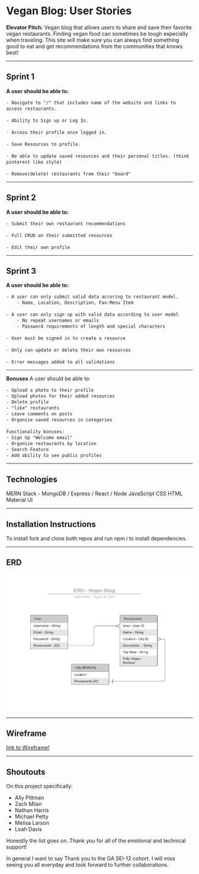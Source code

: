 # Vegan Blog: User Stories

**Elevator Pitch:** Vegan blog that allows users to share and save their favorite vegan restaurants. Finding vegan food can sometimes be tough especially when traveling. This site will make sure you can always find something good to eat and get recommendations from the communities that knows best! 

---

## Sprint 1

**A user should be able to:**

    - Navigate to "/" that includes name of the website and links to access restaurants. 

    - Ability to Sign up or Log In.

    - Access their profile once logged in.

    - Save Resources to profile.

    - Be able to update saved resources and their personal titles. (think pinterest like style)

    - Remove(delete) restaurants from their "board"

---

## Sprint 2

**A user should be able to:**

    - Submit their own restaurant recommendations

    - Full CRUD on their submitted resources

    - Edit their own profile 

---

## Sprint 3

**A user should be able to:**

    - A user can only submit valid data accoring to restaurant model. 
        - Name, Location, Description, Fav-Menu Item

    - A user can only sign up with valid data according to user model 
        - No repeat usernames or emails 
        - Password requirements of length and special characters

    - User must be signed in to create a resource 

    - Only can update or delete their own resources

    - Error messages added to all validations 

---

**Bonuses**
A user should be able to:

    - Upload a photo to their profile
    - Upload photos for their added resources
    - Delete profile
    - "like" restaurants 
    - Leave comments on posts
    - Organize saved resources in categories

    Functionality bonuses:
    - Sign Up "Welcome email"
    - Organize restaurants by location
    - Search Feature 
    - Add ability to see public profiles

---

## Technologies 

MERN Stack - MongoDB / Express / React / Node
JavaScript
CSS
HTML
Material UI

--- 

## Installation Instructions

To install fork and clone both repos and run npm i to install dependencies. 

---

## ERD

![picture](src/images/ERD.jpeg)

---

## Wireframe

[link to Wireframe!](https://xd.adobe.com/view/f2720b67-1a09-4f80-9857-fb73202b8620-a721/)

---

## Shoutouts
On this project specifically: 
- Ally Pittman 
- Zach Milan
- Nathan Harris
- Michael Petty 
- Melisa Larson
- Leah Davis

Honestly the list goes on..Thank you for all of the emotional and technical support!

In general I want to say Thank you to the GA SEI-12 cohort. 
I will miss seeing you all everyday and look forward to further collaborations. 